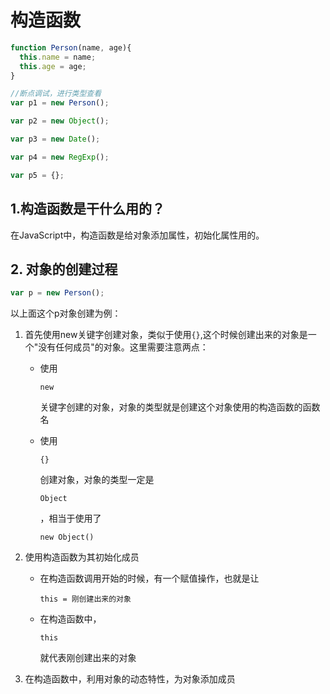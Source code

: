 # 构造函数

```javascript
function Person(name, age){
  this.name = name;
  this.age = age;
}
```

```javascript
//断点调试，进行类型查看
var p1 = new Person();

var p2 = new Object();

var p3 = new Date();

var p4 = new RegExp();

var p5 = {};
```

## 1.构造函数是干什么用的？ <a id="1&#x6784;&#x9020;&#x51FD;&#x6570;&#x662F;&#x5E72;&#x4EC0;&#x4E48;&#x7528;&#x7684;&#xFF1F;"></a>

在JavaScript中，构造函数是给对象添加属性，初始化属性用的。

## 2. 对象的创建过程 <a id="2-&#x5BF9;&#x8C61;&#x7684;&#x521B;&#x5EFA;&#x8FC7;&#x7A0B;"></a>

```javascript
var p = new Person();
```

以上面这个p对象创建为例：

1. 首先使用new关键字创建对象，类似于使用`{}`,这个时候创建出来的对象是一个"没有任何成员"的对象。这里需要注意两点：
   * 使用

     `new`

     关键字创建的对象，对象的类型就是创建这个对象使用的构造函数的函数名

   * 使用

     `{}`

     创建对象，对象的类型一定是

     `Object`

     ，相当于使用了

     `new Object()`
2. 使用构造函数为其初始化成员
   * 在构造函数调用开始的时候，有一个赋值操作，也就是让

     `this = 刚创建出来的对象`

   * 在构造函数中，

     `this`

     就代表刚创建出来的对象
3. 在构造函数中，利用对象的动态特性，为对象添加成员

